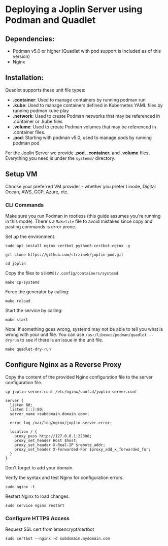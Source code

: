 Deploying a Joplin Server using Podman and Quadlet
==========

## Dependencies:

* Podman v5.0 or higher (Quadlet with pod support is included as of this version)
* Nginx

## Installation:

Quadlet supports these unit file types:

* **.container**: Used to manage containers by running podman run
* **.kube**: Used to manage containers defined in Kubernetes YAML files by running podman kube play
* **.network**: Used to create Podman networks that may be referenced in .container or .kube files
* **.volume**: Used to create Podman volumes that may be referenced in .container files.
* **.pod**: Starting with podman v5.0, used to manage pods by running podman pod 

For the Joplin Server we provide **.pod**, **.container**, and **.volume** files. Everything you need is under the `systemd/` directory.

## Setup VM
Choose your preferred VM provider - whether you prefer Linode, Digital Ocean, AWS, GCP, Azure, etc.

### CLI Commands

Make sure you run Podman in rootless (this guide assumes you're running in this mode).
There's a `Makefile` file to avoid mistakes since copy and pasting commands is error prone.

Set up the environment.

```
sudo apt install nginx certbot python3-certbot-nginx -y

git clone https://github.com/strzinek/joplin-pod.git

cd joplin
```

Copy the files to `$(HOME)/.config/containers/systemd ` 

```
make cp-systemd
```

Force the generator by calling:

```
make reload
```

Start the service by calling:

```
make start
```

Note: If something goes wrong, systemd may not be able to tell you what is wrong with your unit file. You can use `/usr/libexec/podman/quadlet --dryrun` to see if there is an issue in the unit file.

```
make quadlet-dry-run
```

## Configure Nginx as a Reverse Proxy

Copy the content of the provided Nginx configuration file to the server configuration file.

```
cp joplin-server.conf /etc/nginx/conf.d/joplin-server.conf
```

```
server {
  listen 80;
  listen [::]:80;
  server_name <subdomain.domain.com>;

  error_log /var/log/nginx/joplin-server.error;

  location / {
    proxy_pass http://127.0.0.1:22300;
    proxy_set_header Host $host;
    proxy_set_header X-Real-IP $remote_addr;
    proxy_set_header X-Forwarded-For $proxy_add_x_forwarded_for;
  }
}
```
Don't forget to add your domain.

Verify the syntax and test Nginx for configuration errors.

```
sudo nginx -t
```

Restart Nginx to load changes.

```
sudo service nginx restart
```

### Configure HTTPS Access

Request SSL cert from letsencrypt/certbot
```
sudo certbot --nginx -d subdomain.mydomain.com
```
